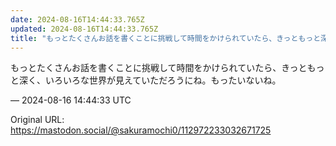 ```yaml
---
date: 2024-08-16T14:44:33.765Z
updated: 2024-08-16T14:44:33.765Z
title: "もっとたくさんお話を書くことに挑戦して時間をかけられていたら、きっともっと深く、[...]"
---
```


<p>もっとたくさんお話を書くことに挑戦して時間をかけられていたら、きっともっと深く、いろいろな世界が見えていただろうにね。もったいないね。</p>

&mdash; 2024-08-16 14:44:33 UTC

Original URL: https://mastodon.social/@sakuramochi0/112972233032671725

